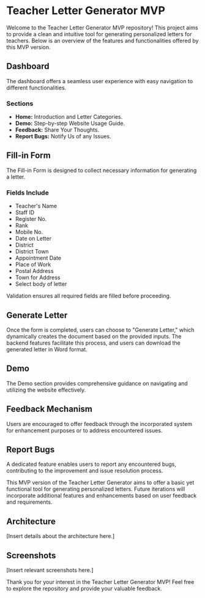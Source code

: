 # Teacher Letter Generator MVP

Welcome to the Teacher Letter Generator MVP repository! This project aims to provide a clean and intuitive tool for generating personalized letters for teachers. Below is an overview of the features and functionalities offered by this MVP version.

## Dashboard

The dashboard offers a seamless user experience with easy navigation to different functionalities.

### Sections
- **Home:** Introduction and Letter Categories.
- **Demo:** Step-by-step Website Usage Guide.
- **Feedback:** Share Your Thoughts.
- **Report Bugs:** Notify Us of any Issues.

## Fill-in Form

The Fill-in Form is designed to collect necessary information for generating a letter.

### Fields Include
- Teacher's Name
- Staff ID
- Register No.
- Rank
- Mobile No.
- Date on Letter
- District
- District Town
- Appointment Date
- Place of Work
- Postal Address
- Town for Address
- Select body of letter

Validation ensures all required fields are filled before proceeding.

## Generate Letter

Once the form is completed, users can choose to "Generate Letter," which dynamically creates the document based on the provided inputs. The backend features facilitate this process, and users can download the generated letter in Word format.

## Demo

The Demo section provides comprehensive guidance on navigating and utilizing the website effectively.

## Feedback Mechanism

Users are encouraged to offer feedback through the incorporated system for enhancement purposes or to address encountered issues.

## Report Bugs

A dedicated feature enables users to report any encountered bugs, contributing to the improvement and issue resolution process.

This MVP version of the Teacher Letter Generator aims to offer a basic yet functional tool for generating personalized letters. Future iterations will incorporate additional features and enhancements based on user feedback and requirements.

## Architecture

[Insert details about the architecture here.]

## Screenshots

[Insert relevant screenshots here.]

Thank you for your interest in the Teacher Letter Generator MVP! Feel free to explore the repository and provide your valuable feedback.
